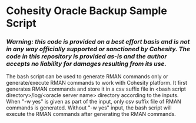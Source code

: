 # Cohesity Oracle Backup Sample Script
### ***Warning: this code is provided on a best effort basis and is not in any way officially supported or sanctioned by Cohesity. The code in this repository is provided as-is and the author accepts no liability for damages resulting from its use.***

The bash script can be used to generate RMAN commands only or generate/execute RMAN commands to work with Cohesity platform. It first generates RMAN commands and store it in a csv suffix file in \<bash script directory\>/log/\<oracle server name\> directory according to the inputs. When "\-w yes" is given as part of the input, only csv suffix file of RMAN commands is generated. Without "\-w yes" input, the bash script will execute the RMAN commands after generating the RMAN commands. 
